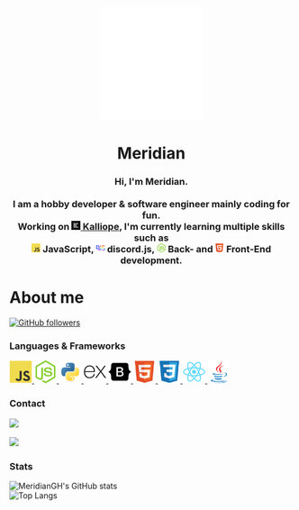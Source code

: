 <div align="center">
  <img src="images/logo.png" alt="Logo" height="200">
</div>
<h1 align="center">Meridian</h1>
<h3 align="center">
  Hi, I'm Meridian.<br><br>
  I am a hobby developer & software engineer mainly coding for fun.<br>
  Working on <a href="https://github.com/MeridianGH/kalliope"><img src="images/kalliope.png" height="16"> Kalliope</a>, I'm currently learning multiple skills such as<br>
  <img src="https://raw.githubusercontent.com/devicons/devicon/master/icons/javascript/javascript-original.svg" height="16"> JavaScript, <img src="https://raw.githubusercontent.com/devicons/devicon/master/icons/discordjs/discordjs-original.svg" height="16"> discord.js, <img src="https://raw.githubusercontent.com/devicons/devicon/master/icons/nodejs/nodejs-original.svg" height="16"> Back- and <img src="https://raw.githubusercontent.com/devicons/devicon/master/icons/html5/html5-original.svg" height="16"> Front-End development.<br>
</h3>

# About me

[![GitHub followers](https://img.shields.io/github/followers/MeridianGH?color=ffffff&labelColor=212121&logo=GitHub&logoColor=ffffff&style=for-the-badge)](https://github.com/MeridianGH?tab=followers)

### Languages & Frameworks
<a href="https://developer.mozilla.org/en-US/docs/Web/JavaScript" target="_blank" rel="noreferrer"> <img src="https://raw.githubusercontent.com/devicons/devicon/master/icons/javascript/javascript-original.svg" alt="javascript" width="40" height="40"/> </a>
<a href="https://nodejs.org" target="_blank" rel="noreferrer"> <img src="https://raw.githubusercontent.com/devicons/devicon/master/icons/nodejs/nodejs-original.svg" alt="nodejs" width="40" height="40"/> </a>
<a href="https://www.python.org" target="_blank" rel="noreferrer"> <img src="https://raw.githubusercontent.com/devicons/devicon/master/icons/python/python-original.svg" alt="python" width="40" height="40"/> </a>
<a href="https://expressjs.com" target="_blank" rel="noreferrer"> <img src="https://raw.githubusercontent.com/devicons/devicon/master/icons/express/express-original.svg" alt="express" width="40" height="40"/> </a>
<a href="https://getbootstrap.com" target="_blank" rel="noreferrer"> <img src="https://raw.githubusercontent.com/devicons/devicon/master/icons/bootstrap/bootstrap-plain.svg" alt="bootstrap" width="40" height="40"/> </a>
<a href="https://www.w3.org/html/" target="_blank" rel="noreferrer"> <img src="https://raw.githubusercontent.com/devicons/devicon/master/icons/html5/html5-original.svg" alt="html5" width="40" height="40"/> </a>
<a href="https://www.w3schools.com/css/" target="_blank" rel="noreferrer"> <img src="https://raw.githubusercontent.com/devicons/devicon/master/icons/css3/css3-original.svg" alt="css3" width="40" height="40"/> </a>
<a href="https://reactjs.org/" target="_blank" rel="noreferrer"> <img src="https://raw.githubusercontent.com/devicons/devicon/master/icons/react/react-original.svg" alt="react" width="40" height="40"/> </a>
<a href="https://www.java.com/" target="_blank" rel="noreferrer"> <img src="https://raw.githubusercontent.com/devicons/devicon/master/icons/java/java-original.svg" alt="java" width="40" height="40"/> </a>

### Contact

<img src="https://discord.c99.nl/widget/theme-1/360817252158930954.png">

<a href="mailto:meridianpy@gmail.com"><img src="https://img.shields.io/static/v1?style=for-the-badge&logo=gmail&label=&labelColor=212121&message=Mail&color=212121"></a>

### Stats
![MeridianGH's GitHub stats](https://github-readme-stats.vercel.app/api?username=MeridianGH&hide=contribs&theme=github_dark) \
![Top Langs](https://github-readme-stats.vercel.app/api/top-langs/?username=MeridianGH&theme=github_dark) 

